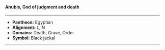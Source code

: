 #### Anubis, God of judgment and death
___

- **Pantheon:** Egyptian
- **Alignment:** L, N
- **Domains:** Death, Grave, Order
- **Symbol:** Black jackal
___
